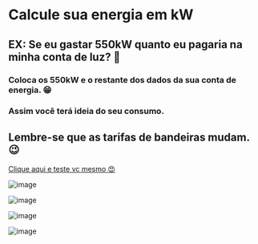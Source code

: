 # Calcule sua energia em kW

## EX: Se eu gastar 550kW quanto eu pagaria na minha conta de luz? 🤑

### Coloca os 550kW e o restante dos dados da sua conta de energia. 😁

### Assim você terá ideia do seu consumo.

## Lembre-se que as tarifas de bandeiras mudam. 😉

<a href="https://minhaluz.vercel.app/">Clique aqui e teste vc mesmo 😍</a>

![image](https://user-images.githubusercontent.com/35064731/163227030-a17f8c68-5ca0-48be-b51f-adfbe1c84abd.png)

![image](https://user-images.githubusercontent.com/35064731/163227217-e7eea86d-5461-481d-8cf0-9807a40cfd2d.png)

![image](https://user-images.githubusercontent.com/35064731/163227810-4e2917bf-b293-4a20-916f-de134eae0dc3.png)

![image](https://user-images.githubusercontent.com/35064731/163228453-437d281e-0c99-4198-b449-eee09890314a.png)
